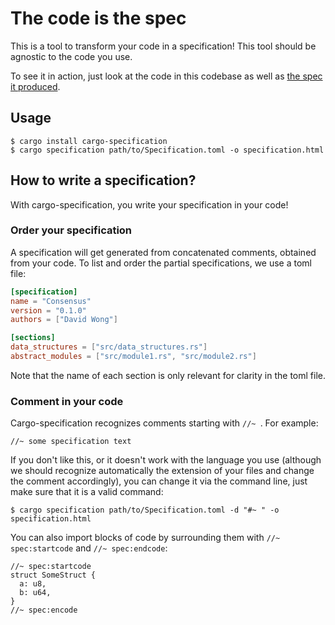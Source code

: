# The code is the spec

This is a tool to transform your code in a specification!
This tool should be agnostic to the code you use.

To see it in action, just look at the code in this codebase as well as [the spec it produced](https://mimoo.github.io/cargo-specification/).

## Usage

```
$ cargo install cargo-specification
$ cargo specification path/to/Specification.toml -o specification.html
```

## How to write a specification?

With cargo-specification, you write your specification in your code!

### Order your specification

A specification will get generated from concatenated comments, obtained from your code.
To list and order the partial specifications, we use a toml file:

```toml
[specification]
name = "Consensus"
version = "0.1.0"
authors = ["David Wong"]

[sections]
data_structures = ["src/data_structures.rs"]
abstract_modules = ["src/module1.rs", "src/module2.rs"]
```

Note that the name of each section is only relevant for clarity in the toml file.

### Comment in your code

Cargo-specification recognizes comments starting with `//~ `. For example:

```
//~ some specification text
```

If you don't like this, or it doesn't work with the language you use (although we should recognize automatically the extension of your files and change the comment accordingly), you can change it via the command line, just make sure that it is a valid command:

```
$ cargo specification path/to/Specification.toml -d "#~ " -o specification.html
```

You can also import blocks of code by surrounding them with `//~ spec:startcode` and `//~ spec:endcode`:


```
//~ spec:startcode
struct SomeStruct {
  a: u8,
  b: u64,
}
//~ spec:encode
```
